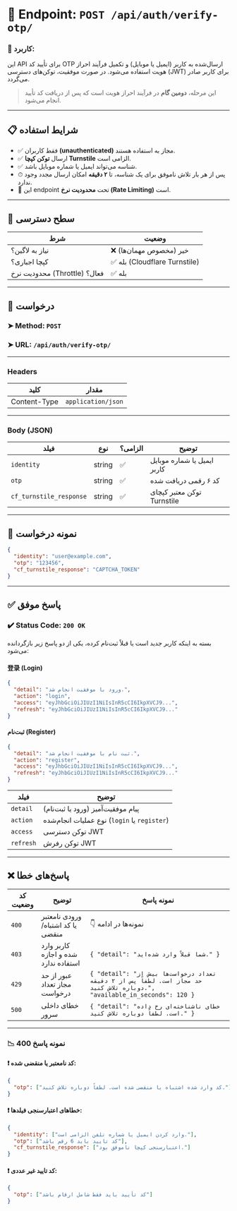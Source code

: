 # 📌 Endpoint: `POST /api/auth/verify-otp/`

### 🎯 کاربرد:

این API برای تأیید کد OTP ارسال‌شده به کاربر (ایمیل یا موبایل) و تکمیل فرآیند احراز هویت استفاده می‌شود. در صورت موفقیت، توکن‌های دسترسی (JWT) برای کاربر صادر می‌گردد.

> این مرحله، **دومین گام** در فرآیند احراز هویت است که پس از دریافت کد تأیید انجام می‌شود.

---

## 📋 شرایط استفاده

* ✅ فقط کاربران **(unauthenticated)** مجاز به استفاده هستند.
* ✅ ارسال **توکن کپچا Turnstile** الزامی است.
* ✅ شناسه می‌تواند ایمیل یا شماره موبایل باشد.
* ⏱ پس از هر بار تلاش ناموفق برای یک شناسه، تا **۲ دقیقه** امکان ارسال مجدد وجود ندارد.
* 🚦 این endpoint تحت **محدودیت نرخ (Rate Limiting)** است.

---

## 🔐 سطح دسترسی

| شرط                          | وضعیت                        |
| ---------------------------- | ---------------------------- |
| نیاز به لاگین؟               | ❌ خیر (مخصوص مهمان‌ها)       |
| کپچا اجباری؟                 | ✅ بله (Cloudflare Turnstile) |
| محدودیت نرخ (Throttle) فعال؟ | ✅ بله                        |

---

## 📨 درخواست

### ➤ Method: `POST`

### ➤ URL: `/api/auth/verify-otp/`

---

### Headers

| کلید         | مقدار              |
| ------------ | ------------------ |
| Content-Type | `application/json` |

---

### Body (JSON)

| فیلد                    | نوع    | الزامی؟ | توضیح                                     |
| ----------------------- | ------ | ------- | ----------------------------------------- |
| `identity`              | string | ✅       | ایمیل یا شماره موبایل کاربر               |
| `otp`                   | string | ✅       | کد ۶ رقمی دریافت شده                      |
| `cf_turnstile_response` | string | ✅       | توکن معتبر کپچای Turnstile                |

---

## 🧪 نمونه درخواست

```json
{
  "identity": "user@example.com",
  "otp": "123456",
  "cf_turnstile_response": "CAPTCHA_TOKEN"
}
```

---

## ✅ پاسخ موفق

### ✔️ Status Code: `200 OK`

بسته به اینکه کاربر جدید است یا قبلاً ثبت‌نام کرده، یکی از دو پاسخ زیر بازگردانده می‌شود:

#### 登录 (Login)

```json
{
  "detail": "ورود با موفقیت انجام شد.",
  "action": "login",
  "access": "eyJhbGciOiJIUzI1NiIsInR5cCI6IkpXVCJ9...",
  "refresh": "eyJhbGciOiJIUzI1NiIsInR5cCI6IkpXVCJ9..."
}
```

#### ثبت‌نام (Register)

```json
{
  "detail": "ثبت نام با موفقیت انجام شد.",
  "action": "register",
  "access": "eyJhbGciOiJIUzI1NiIsInR5cCI6IkpXVCJ9...",
  "refresh": "eyJhbGciOiJIUzI1NiIsInR5cCI6IkpXVCJ9..."
}
```

| فیلد      | توضیح                                      |
| --------- | ------------------------------------------ |
| `detail`  | پیام موفقیت‌آمیز (ورود یا ثبت‌نام)         |
| `action`  | نوع عملیات انجام‌شده (`login` یا `register`) |
| `access`  | توکن دسترسی JWT                           |
| `refresh` | توکن رفرش JWT                              |

---

## ❌ پاسخ‌های خطا

| کد وضعیت | توضیح                               | نمونه پاسخ                                                                                                      |
| -------- | ----------------------------------- | --------------------------------------------------------------------------------------------------------------- |
| `400`    | ورودی نامعتبر یا کد اشتباه/منقضی     | 👇 نمونه‌ها در ادامه                                                                                            |
| `403`    | کاربر وارد شده و اجازه استفاده ندارد    | `{ "detail": "شما قبلاً وارد شده‌اید." }`                                                                       |
| `429`    | عبور از حد مجاز تعداد درخواست       | `{ "detail": "تعداد درخواست‌ها بیش از حد مجاز است. لطفاً پس از ۲ دقیقه دوباره تلاش کنید.", "available_in_seconds": 120 }` |
| `500`    | خطای داخلی سرور                      | `{ "detail": "خطای ناشناخته‌ای رخ داده است. لطفاً دوباره تلاش کنید." }`                                         |

---

### 📉 نمونه پاسخ 400

#### ❗ کد نامعتبر یا منقضی شده:

```json
{
  "otp": ["کد وارد شده اشتباه یا منقضی شده است. لطفاً دوباره تلاش کنید."]
}
```

#### ❗ خطاهای اعتبارسنجی فیلدها:

```json
{
  "identity": ["وارد کردن ایمیل یا شماره تلفن الزامی است."],
  "otp": ["کد تایید باید 6 رقم باشد"],
  "cf_turnstile_response": ["اعتبارسنجی کپچا ناموفق بود."]
}
```

#### ❗ کد تایید غیر عددی:

```json
{
  "otp": ["کد تأیید باید فقط شامل ارقام باشد"]
}
```